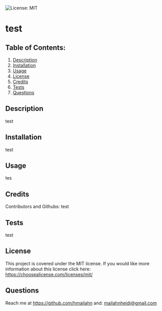 
  ![License: MIT](https://img.shields.io/badge/License-MIT-yellow.svg)
  
  # test

  ## Table of Contents:
  1. [Description](#Description)
  2. [Installation](#Installation)
  3. [Usage](#Usage)
  4. [License](#License)
  5. [Credits](#Credits)
  6. [Tests](#Tests)
  7. [Questions](#Questions)

  ## Description
  test

  ## Installation
  test

  ## Usage
  tes

  ## Credits
  Contributors and Githubs:
  test

  ## Tests 
  test

  ## License
  
This project is covered under the MIT license. If you would like more information about this license click here: 
  https://choosealicense.com/licenses/mit/


  ## Questions
  Reach me at https://github.com/hmailahn
  and: mailahnheidi@gmail.com

